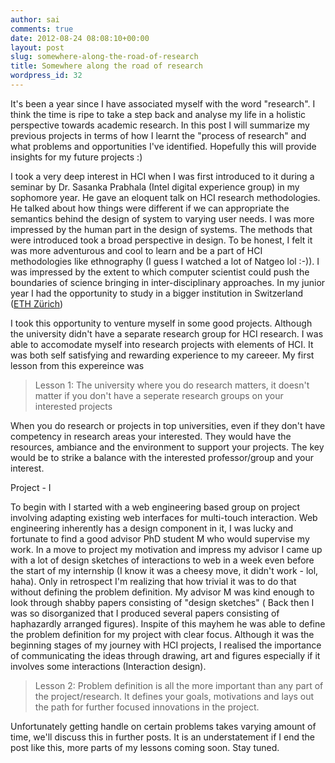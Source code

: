 ```yaml
---
author: sai
comments: true
date: 2012-08-24 08:08:10+00:00
layout: post
slug: somewhere-along-the-road-of-research
title: Somewhere along the road of research
wordpress_id: 32
---
```


It's been a year since I have associated myself with the word "research". I think the time is ripe to take a step back and analyse my life in a holistic perspective towards academic research. In this post I will summarize my previous projects in terms of how I learnt the "process of research" and what problems and opportunities I've identified. Hopefully this will provide insights for my future projects :)

I took a very deep interest in HCI when I was first introduced to it during a seminar by Dr. Sasanka Prabhala (Intel digital experience group) in my sophomore year. He gave an eloquent talk on HCI research methodologies. He talked about how things were different if we can appropriate the semantics behind the design of system to varying user needs. I was more impressed by the human part in the design of systems. The methods that were introduced took a broad perspective in design. To be honest, I felt it was more adventurous and cool to learn and be a part of HCI methodologies like ethnography (I guess I watched a lot of Natgeo lol :-)). I was impressed by the extent to which computer scientist could push the boundaries of science bringing in inter-disciplinary approaches. In my junior year I had the opportunity to study in a bigger institution in Switzerland ([ETH Zürich](http://en.wikipedia.org/wiki/ETH_Zurich))

I took this opportunity to venture myself in some good projects. Although the university didn't have a separate research group for HCI research. I was able to accomodate myself into research projects with elements of HCI. It was both self satisfying and rewarding experience to my careeer. My first lesson from this expereince was


> Lesson 1: The university where you do research matters, it doesn't matter if you don't have a seperate research groups on your interested projects


When you do research or projects in top universities, even if they don't have competency in research areas your interested. They would have the resources, ambiance and the environment to support your projects. The key would be to strike a balance with the interested professor/group and your interest.

Project - I 

To begin with I started with a web engineering based group on project involving adapting existing web interfaces for multi-touch interaction. Web engineering inherently has a design component in it, I was lucky and fortunate to find a good advisor PhD student M who would supervise my work. In a move to project my motivation and impress my advisor I came up with a lot of design sketches of interactions to web in a week even before the start of my internship (I know it was a cheesy move, it didn't work - lol, haha). Only in retrospect I'm realizing that how trivial it was to do that without defining the problem definition. My advisor M was kind enough to look through shabby papers consisting of "design sketches" ( Back then I was so disorganized that I produced several papers consisting of haphazardly arranged figures). Inspite of this mayhem he was able to define the problem definition for my project with clear focus. Although it was the beginning stages of my journey with HCI projects, I realised the importance of communicating the ideas through drawing, art and figures especially if it involves some interactions (Interaction design).



> Lesson 2: Problem definition is all the more important than any part of the project/research. It defines your goals, motivations and lays out the path for further focused innovations in the project. 





Unfortunately getting handle on certain problems takes varying amount of time, we'll discuss this in further posts. It is an understatement if I end the post like this, more parts of my lessons coming soon. Stay tuned. 

